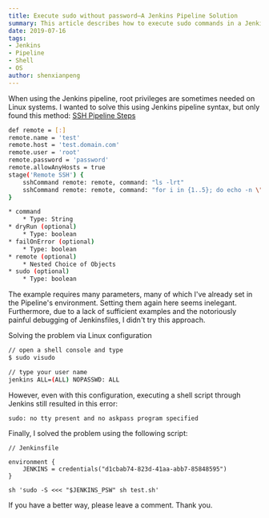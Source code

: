 ```yaml
---
title: Execute sudo without password—A Jenkins Pipeline Solution
summary: This article describes how to execute sudo commands in a Jenkins Pipeline without entering a password, providing specific implementation methods and sample code.
date: 2019-07-16
tags:
- Jenkins
- Pipeline
- Shell
- OS
author: shenxianpeng
---
```


When using the Jenkins pipeline, root privileges are sometimes needed on Linux systems.  I wanted to solve this using Jenkins pipeline syntax, but only found this method: [SSH Pipeline Steps](https://jenkins.io/doc/pipeline/steps/ssh-steps/)



```bash
def remote = [:]
remote.name = 'test'
remote.host = 'test.domain.com'
remote.user = 'root'
remote.password = 'password'
remote.allowAnyHosts = true
stage('Remote SSH') {
    sshCommand remote: remote, command: "ls -lrt"
    sshCommand remote: remote, command: "for i in {1..5}; do echo -n \"Loop \$i \"; date ; sleep 1; done"
}

* command
    * Type: String
* dryRun (optional)
    * Type: boolean
* failOnError (optional)
    * Type: boolean
* remote (optional)
    * Nested Choice of Objects
* sudo (optional)
    * Type: boolean
```

The example requires many parameters, many of which I've already set in the Pipeline's environment. Setting them again here seems inelegant.  Furthermore,  due to a lack of sufficient examples and the notoriously painful debugging of Jenkinsfiles, I didn't try this approach.

Solving the problem via Linux configuration

```bash
// open a shell console and type
$ sudo visudo

// type your user name
jenkins ALL=(ALL) NOPASSWD: ALL
```

However, even with this configuration, executing a shell script through Jenkins still resulted in this error:

```shell
sudo: no tty present and no askpass program specified
```

Finally, I solved the problem using the following script:

```shell
// Jenkinsfile

environment {
    JENKINS = credentials("d1cbab74-823d-41aa-abb7-85848595")
}

sh 'sudo -S <<< "$JENKINS_PSW" sh test.sh'
```

If you have a better way, please leave a comment. Thank you.